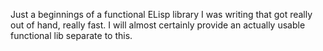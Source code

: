 Just a beginnings of a functional ELisp library I was writing that got
really out of hand, really fast. I will almost certainly provide an
actually usable functional lib separate to this.
